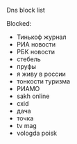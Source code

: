 Dns block list

Blocked:
- Тинькоф журнал
- РИА новости
- РБК новости
- стебель
- пруфы
- я живу в россии
- тонкости туризма
- РИАМО
- sakh online
- cxid
- дача
- точка
- tv mag 
- vologda poisk
